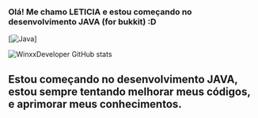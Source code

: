 ### Olá! Me chamo LETICIA e estou começando no desenvolvimento JAVA (for bukkit) :D

[![Java](https://img.shields.io/badge/Java-ED8B00?style=for-the-badge&logo=openjdk&logoColor=white)]

![WinxxDeveloper GitHub stats](https://github-readme-stats.vercel.app/api?username=leticiadev1&theme=dark&show_icons=true)

## Estou começando no desenvolvimento JAVA, estou sempre tentando melhorar meus códigos, e aprimorar meus conhecimentos.
